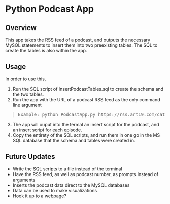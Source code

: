 # Python Podcast App

## Overview
This app takes the RSS feed of a podcast, and outputs the necessary MySQL statements to insert them into two preexisting tables. The SQL to create the tables is also within the app.

## Usage
In order to use this,
1. Run the SQL script of InsertPodcastTables.sql to create the schema and the two tables.
2. Run the app with the URL of a podcast RSS feed as the only command line argument
> <pre>Example: python PodcastApp.py https://rss.art19.com/cat-in-the-hat-cast </pre>
3. The app will ouput into the termal an insert script for the podcast, and an insert script for each episode.
4. Copy the entirety of the SQL scripts, and run them in one go in the MS SQL database that the schema and tables were created in.

## Future Updates
* Write the SQL scripts to a file instead of the terminal
* Have the RSS feed, as well as podcast number, as prompts instead of arguments
* Inserts the podcast data direct to the MySQL databases
* Data can be used to make visualizations
* Hook it up to a webpage?
